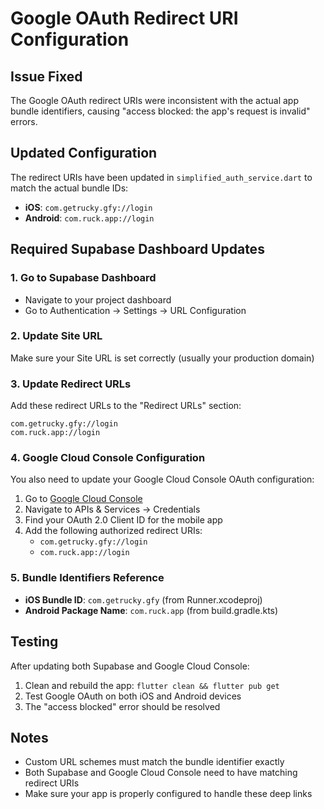 # Google OAuth Redirect URI Configuration

## Issue Fixed
The Google OAuth redirect URIs were inconsistent with the actual app bundle identifiers, causing "access blocked: the app's request is invalid" errors.

## Updated Configuration
The redirect URIs have been updated in `simplified_auth_service.dart` to match the actual bundle IDs:

- **iOS**: `com.getrucky.gfy://login`
- **Android**: `com.ruck.app://login`

## Required Supabase Dashboard Updates

### 1. Go to Supabase Dashboard
- Navigate to your project dashboard
- Go to Authentication → Settings → URL Configuration

### 2. Update Site URL
Make sure your Site URL is set correctly (usually your production domain)

### 3. Update Redirect URLs
Add these redirect URLs to the "Redirect URLs" section:
```
com.getrucky.gfy://login
com.ruck.app://login
```

### 4. Google Cloud Console Configuration
You also need to update your Google Cloud Console OAuth configuration:

1. Go to [Google Cloud Console](https://console.cloud.google.com/)
2. Navigate to APIs & Services → Credentials
3. Find your OAuth 2.0 Client ID for the mobile app
4. Add the following authorized redirect URIs:
   - `com.getrucky.gfy://login`
   - `com.ruck.app://login`

### 5. Bundle Identifiers Reference
- **iOS Bundle ID**: `com.getrucky.gfy` (from Runner.xcodeproj)
- **Android Package Name**: `com.ruck.app` (from build.gradle.kts)

## Testing
After updating both Supabase and Google Cloud Console:
1. Clean and rebuild the app: `flutter clean && flutter pub get`
2. Test Google OAuth on both iOS and Android devices
3. The "access blocked" error should be resolved

## Notes
- Custom URL schemes must match the bundle identifier exactly
- Both Supabase and Google Cloud Console need to have matching redirect URIs
- Make sure your app is properly configured to handle these deep links
